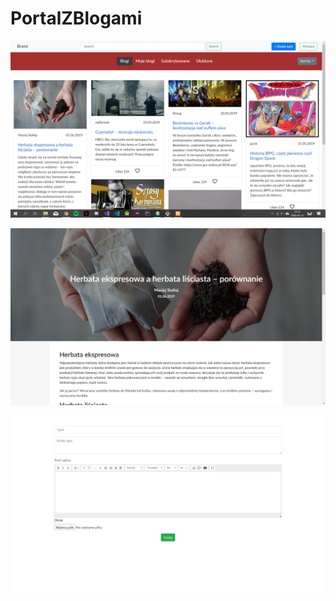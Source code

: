 # PortalZBlogami

<p>
<img src="photo1.PNG">
</p>
<p>
<img src="photo2.PNG">
</p>
<p>
<img src="photo3.PNG">
</p>